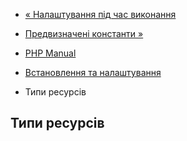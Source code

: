 - [« Налаштування під час виконання](yar.configuration.md)
- [Предвизначені константи »](yar.constants.md)

- [PHP Manual](index.md)
- [Встановлення та налаштування](yar.setup.md)
- Типи ресурсів

## Типи ресурсів
